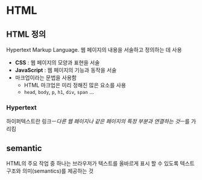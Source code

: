 # HTML
## HTML 정의
Hypertext Markup Language. 웹 페이지의 내용을 서술하고 정의하는 데 사용
* **CSS** : 웹 페이지의 모양과 표현을 서술
* **JavaScript** : 웹 페이지의 기능과 동작을 서술
* 마크업이라는 문법을 사용함
	* HTML 마크업은 미리 정해진 많은 요소를 사용
	* `head`, `body`, `p`, `h1`, `div`, `span` ...

### Hypertext
하이퍼텍스트란 링크ㅡ*다른 웹 페이지나 같은 페이지의 특정 부분과 연결하는 것*ㅡ를 가리킴

## semantic
HTML의 주요 작업 중 하나는 브라우저가 텍스트를 올바르게 표시 할 수 있도록 텍스트 구조와 의미(semantics)를 제공하는 것
